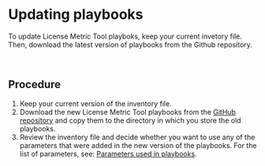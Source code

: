 # Updating playbooks

To update License Metric Tool playboks, keep your current invetory file. Then, download the latest version of playbooks from the Github repository.

<br>

## Procedure

1. Keep your current version of the inventory file. 
2. Download the new License Metric Tool playbooks from the [GitHub repository](https://github.com/IBM/ansible-automation-for-lmt/find/master) and copy them to the directory in which you store the old playbooks.
3. Review the inventory file and decide whether you want to use any of the parameters that were added in the new version of the playbooks. For the list of parameters, see: [Parameters used in playbooks](doc_lmt_parameters.md).
